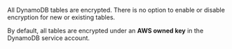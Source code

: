 All DynamoDB tables are encrypted. There is no option to enable or disable encryption for new or existing tables. 

By default, all tables are encrypted under an **AWS owned key** in the DynamoDB service account.
